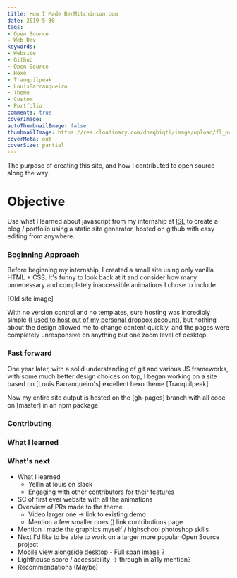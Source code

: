 ```yaml
---
title: How I Made BenMitchinson.com
date: 2019-5-30 
tags: 
- Open Source
- Web Dev
keywords:
- Website
- Github
- Open Source
- Hexo
- Tranquilpeak
- LouisBarranqueiro
- Theme
- Custom
- Portfolio
comments: true 
coverImage:
autoThumbnailImage: false
thumbnailImage: https://res.cloudinary.com/dheqbiqti/image/upload/fl_progressive,r_50:5/v1559264812/Projects/BenMitchinson.com/WebsiteBanner.jpg
coverMeta: out
coverSize: partial
---
```


The purpose of creating this site, and how I contributed to open source along
the way.
</br>
<!-- excerpt -->

# Objective
Use what I learned about javascript from my internship at 
[ISE](http://blog.iseinc.biz/meet-our-team-2018-summer-interns)
to create a blog / portfolio using a static site generator, hosted on github
with easy editing from anywhere.

### Beginning Approach
Before beginning my internship, I created a small site using only vanilla HTML +
CSS. It's funny to look back at it and consider how many unnecessary and 
completely inaccessible animations I chose to include.

[Old site image]

With no version control and no templates, sure hosting was incredibly simple
([I used to host out of my personal dropbox account](https://droppages.com/)),
but nothing about the design allowed me to change content quickly, and the pages
were completely unresponsive on anything but one zoom level of desktop. 

### Fast forward
One year later, with a solid understanding of git and various JS frameworks, 
with some much better design choices on top, I began working on a site based on
[Louis Barranqueiro's] excellent hexo theme [Tranquilpeak].

Now my entire site output is hosted on the [gh-pages] branch with all code on 
[master] in an npm package.

### Contributing

### What I learned

### What's next

* What I learned
  * Yellin at louis on slack
  * Engaging with other contributors for their features
* SC of first ever website with all the animations
* Overview of PRs made to the theme
  * Video larger one -> link to existing demo
  * Mention a few smaller ones () link contributions page
* Mention I made the graphics myself / highschool photoshop skills
* Next I'd like to be able to work on a larger more popular Open Source project
* Mobile view alongside desktop - Full span image ?
* Lighthouse score / accessibility -> through in a11y mention?
* Recommendations (Maybe)
